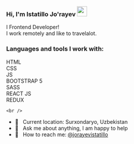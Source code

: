 ### Hi, I'm Istatillo Jo'rayev <img src="https://media.giphy.com/media/hvRJCLFzcasrR4ia7z/giphy.gif" width="27px">
I Frontend Developer! <br />
I work remotely and like to travelalot.
<br />
### Languages and tools I work with:
HTML<br />
CSS<br />
JS<br />
BOOTSTRAP 5<br />
SASS<br />
REACT JS<br />
REDUX

    <br />
    
- 📍 &nbsp; Current location: Surxondaryo, Uzbekistan
- 💬 &nbsp; Ask me about anything, I am happy to help
- 📨 &nbsp; How to reach me: [@jorayevistatillo](https://instagram.com/jorayevistatillo/)
